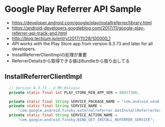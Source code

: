 # Google Play Referrer API Sample

* https://developer.android.com/google/play/installreferrer/library.html
* https://android-developers.googleblog.com/2017/11/google-play-referrer-api-track-and.html
* http://blog.techium.jp/entry/2017/11/28/100000_1
* API works with the Play Store app from version 8.3.73 and later for all developers.
* InstallReferrerClientImplの処理が重要
* ReferrerDetailsから取得できる値はBundleから取り出してる

## InstallReferrerClientImpl

```java
  // Version 8.3.73 - U_MR_Release
  private static final int PLAY_STORE_MIN_APP_VER = 80837300;

  private static final String SERVICE_PACKAGE_NAME = "com.android.vending";
  private static final String SERVICE_NAME =
      "com.google.android.finsky.externalreferrer.GetInstallReferrerService";
  private static final String SERVICE_ACTION_NAME =
      "com.google.android.finsky.BIND_GET_INSTALL_REFERRER_SERVICE";
```
